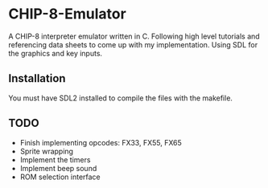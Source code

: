 # CHIP-8-Emulator
A CHIP-8 interpreter emulator written in C.
Following high level tutorials and referencing data sheets to come up with my implementation.
Using SDL for the graphics and key inputs.

## Installation
You must have SDL2 installed to compile the files with the makefile.

## TODO
- Finish implementing opcodes: FX33, FX55, FX65
- Sprite wrapping
- Implement the timers
- Implement beep sound
- ROM selection interface